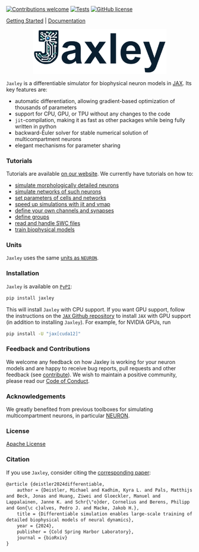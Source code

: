 [![Contributions welcome](https://img.shields.io/badge/contributions-welcome-brightgreen.svg?style=flat)](https://github.com/jaxleyverse/jaxley/blob/main/CONTRIBUTING.md)
[![Tests](https://github.com/jaxleyverse/jaxley/workflows/Tests/badge.svg?branch=main)](https://github.com/jaxleyverse/jaxley/actions)
[![GitHub license](https://img.shields.io/github/license/sbi-dev/sbi)](https://github.com/jaxleyverse/jaxley/blob/main/LICENSE)


[Getting Started](https://jaxleyverse.github.io/jaxley/tutorial/01_morph_neurons/) | [Documentation](https://jaxleyverse.github.io/jaxley/)

<p align="center">
  <img src="https://raw.githubusercontent.com/jaxleyverse/jaxley/main/docs/logo.png" width="360">
</p>

`Jaxley` is a differentiable simulator for biophysical neuron models in [JAX](https://github.com/google/jax). Its key features are:

- automatic differentiation, allowing gradient-based optimization of thousands of parameters  
- support for CPU, GPU, or TPU without any changes to the code  
- `jit`-compilation, making it as fast as other packages while being fully written in python  
- backward-Euler solver for stable numerical solution of multicompartment neurons  
- elegant mechanisms for parameter sharing


### Tutorials

Tutorials are available [on our website](https://jaxleyverse.github.io/jaxley/). We currently have tutorials on how to:

- [simulate morphologically detailed neurons](https://jaxleyverse.github.io/jaxley/tutorial/01_morph_neurons/)
- [simulate networks of such neurons](https://jaxleyverse.github.io/jaxley/tutorial/02_small_network/)
- [set parameters of cells and networks](https://jaxleyverse.github.io/jaxley/tutorial/03_setting_parameters/)
- [speed up simulations with jit and vmap](https://jaxleyverse.github.io/jaxley/tutorial/04_jit_and_vmap/)
- [define your own channels and synapses](https://jaxleyverse.github.io/jaxley/tutorial/05_channel_and_synapse_models/)
- [define groups](https://jaxleyverse.github.io/jaxley/tutorial/06_groups/)
- [read and handle SWC files](https://jaxleyverse.github.io/jaxley/tutorial/08_importing_morphologies/)
- [train biophysical models](https://jaxleyverse.github.io/jaxley/tutorial/07_gradient_descent/)


### Units

`Jaxley` uses the same [units as `NEURON`](https://www.neuron.yale.edu/neuron/static/docs/units/unitchart.html).


### Installation
`Jaxley` is available on [`PyPI`](https://pypi.org/project/jaxley/):
```sh
pip install jaxley
```
This will install `Jaxley` with CPU support. If you want GPU support, follow the instructions on the [`JAX` Github repository](https://github.com/google/jax) to install `JAX` with GPU support (in addition to installing `Jaxley`). For example, for NVIDIA GPUs, run
```sh
pip install -U "jax[cuda12]"
```


### Feedback and Contributions

We welcome any feedback on how Jaxley is working for your neuron models and are happy to receive bug reports, pull requests and other feedback (see [contribute](https://github.com/jaxleyverse/jaxley/blob/main/CONTRIBUTING.md)). We wish to maintain a positive community, please read our [Code of Conduct](https://github.com/jaxleyverse/jaxley/blob/main/CODE_OF_CONDUCT.md).


### Acknowledgements

We greatly benefited from previous toolboxes for simulating multicompartment neurons, in particular [NEURON](https://github.com/neuronsimulator/nrn).


### License

[Apache License](https://github.com/jaxleyverse/jaxley/blob/main/LICENSE)


### Citation

If you use `Jaxley`, consider citing the [corresponding paper](https://www.biorxiv.org/content/10.1101/2024.08.21.608979):

```
@article {deistler2024differentiable,
	author = {Deistler, Michael and Kadhim, Kyra L. and Pals, Matthijs and Beck, Jonas and Huang, Ziwei and Gloeckler, Manuel and Lappalainen, Janne K. and Schr{\"o}der, Cornelius and Berens, Philipp and Gon{\c c}alves, Pedro J. and Macke, Jakob H.},
	title = {Differentiable simulation enables large-scale training of detailed biophysical models of neural dynamics},
	year = {2024},
	publisher = {Cold Spring Harbor Laboratory},
	journal = {bioRxiv}
}
```